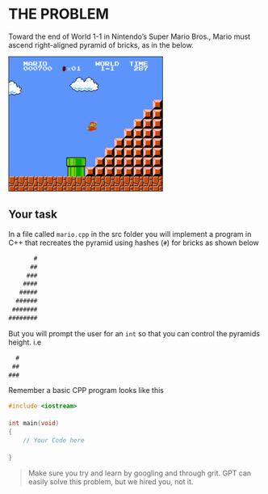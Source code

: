 # THE PROBLEM

Toward the end of World 1-1 in Nintendo’s Super Mario Bros., Mario must ascend right-aligned pyramid of bricks, as in the below.

![Mario Image](image.png)

## Your task

In a file called `mario.cpp` in the src folder you will implement a program in C++ that recreates the pyramid using hashes (`#`) for bricks as shown below

```txt
       #
      ##
     ###
    ####
   #####
  ######
 #######
########
```

But you will prompt the user for an `int` so that you can control the pyramids height. i.e

```txt
  #
 ##
###
```

Remember a basic CPP program looks like this

```cpp
#include <iostream>

int main(void)
{
    // Your Code here

}
```

> Make sure you try and learn by googling and through grit. GPT can easily solve this problem, but we hired you, not it.